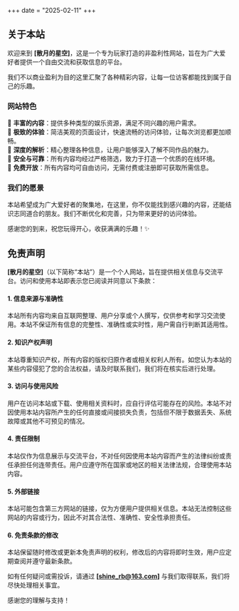 +++
date = "2025-02-11"
+++
## 关于本站  

欢迎来到 **[散月的星空]**，这是一个专为玩家打造的非盈利性网站，旨在为广大爱好者提供一个自由交流和获取信息的平台。

我们不以商业盈利为目的这里汇聚了各种精彩内容，让每一位访客都能找到属于自己的乐趣。  

### **网站特色**  

🔹 **丰富的内容**：提供多种类型的娱乐资源，满足不同兴趣的用户需求。  
🔹 **极致的体验**：简洁美观的页面设计，快速流畅的访问体验，让每次浏览都更加顺畅。  
🔹 **深度的解析**：精心整理各种信息，让用户能够深入了解不同作品的魅力。  
🔹 **安全与可靠**：所有内容均经过严格筛选，致力于打造一个优质的在线环境。  
🔹 **免费开放**：所有内容均可自由访问，无需付费或注册即可获取所需信息。 

### **我们的愿景**  
本站希望成为广大爱好者的聚集地，在这里，你不仅能找到感兴趣的内容，还能结识志同道合的朋友。我们不断优化和完善，只为带来更好的访问体验。  

感谢您的到来，祝您玩得开心，收获满满的乐趣！✨

## **免责声明**  

**[散月的星空]**（以下简称“本站”）是一个个人网站，旨在提供相关信息与交流平台。访问和使用本站即表示您已阅读并同意以下条款：  

#### **1. 信息来源与准确性**  
本站所有内容均来自互联网整理、用户分享或个人撰写，仅供参考和学习交流使用。本站不保证所有信息的完整性、准确性或实时性，用户需自行判断其适用性。  

#### **2. 知识产权声明**  
本站尊重知识产权，所有内容的版权归原作者或相关权利人所有。如您认为本站的某些内容侵犯了您的合法权益，请及时联系我们，我们将在核实后进行处理。  

#### **3. 访问与使用风险**  
用户在访问本站或下载、使用相关资料时，应自行评估可能存在的风险。本站不对因使用本站内容所产生的任何直接或间接损失负责，包括但不限于数据丢失、系统故障或其他不可预见的情况。  

#### **4. 责任限制**  
本站仅作为信息展示与交流平台，不对任何因使用本站内容而产生的法律纠纷或责任承担任何连带责任。用户应遵守所在国家或地区的相关法律法规，合理使用本站内容。  

#### **5. 外部链接**  
本站可能包含第三方网站的链接，仅为方便用户提供相关信息。本站无法控制这些网站的内容或行为，因此不对其合法性、准确性、安全性承担责任。  

#### **6. 免责条款的修改**  
本站保留随时修改或更新本免责声明的权利，修改后的内容将即时生效，用户应定期查阅并遵守最新条款。  

如有任何疑问或需投诉，请通过 **[shine_rb@163.com]** 与我们取得联系，我们将尽快处理相关事宜。  

感谢您的理解与支持！